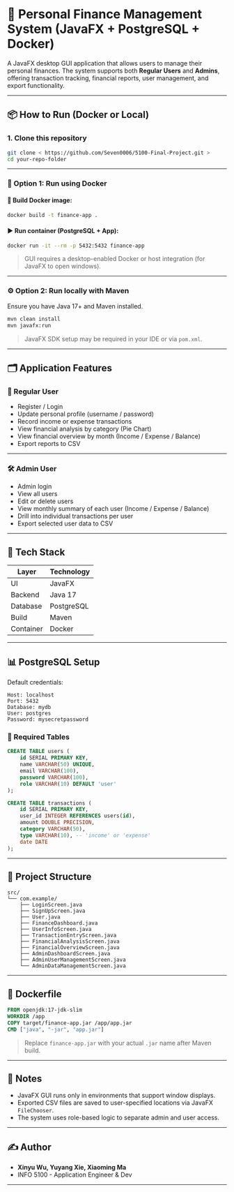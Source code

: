 # 💼 Personal Finance Management System (JavaFX + PostgreSQL + Docker)

A JavaFX desktop GUI application that allows users to manage their personal finances. The system supports both **Regular Users** and **Admins**, offering transaction tracking, financial reports, user management, and export functionality.

---

## 📦 How to Run (Docker or Local)

### 1. Clone this repository

```bash
git clone < https://github.com/Seven0006/5100-Final-Project.git >
cd your-repo-folder
```

---

### 🔧 Option 1: Run using Docker

#### 🐳 Build Docker image:

```bash
docker build -t finance-app .
```

#### ▶️ Run container (PostgreSQL + App):

```bash
docker run -it --rm -p 5432:5432 finance-app
```

> GUI requires a desktop-enabled Docker or host integration (for JavaFX to open windows).

---

### ⚙️ Option 2: Run locally with Maven

Ensure you have Java 17+ and Maven installed.

```bash
mvn clean install
mvn javafx:run
```

> JavaFX SDK setup may be required in your IDE or via `pom.xml`.

---

## 🗂️ Application Features

### 👤 Regular User

- Register / Login
- Update personal profile (username / password)
- Record income or expense transactions
- View financial analysis by category (Pie Chart)
- View financial overview by month (Income / Expense / Balance)
- Export reports to CSV

---

### 🛠️ Admin User

- Admin login
- View all users
- Edit or delete users
- View monthly summary of each user (Income / Expense / Balance)
- Drill into individual transactions per user
- Export selected user data to CSV

---

## 🧱 Tech Stack

| Layer     | Technology       |
|-----------|------------------|
| UI        | JavaFX           |
| Backend   | Java 17          |
| Database  | PostgreSQL       |
| Build     | Maven            |
| Container | Docker           |

---

## 📊 PostgreSQL Setup

Default credentials:

```text
Host: localhost
Port: 5432
Database: mydb
User: postgres
Password: mysecretpassword
```

### 🧾 Required Tables

```sql
CREATE TABLE users (
    id SERIAL PRIMARY KEY,
    name VARCHAR(50) UNIQUE,
    email VARCHAR(100),
    password VARCHAR(100),
    role VARCHAR(10) DEFAULT 'user'
);

CREATE TABLE transactions (
    id SERIAL PRIMARY KEY,
    user_id INTEGER REFERENCES users(id),
    amount DOUBLE PRECISION,
    category VARCHAR(50),
    type VARCHAR(10), -- 'income' or 'expense'
    date DATE
);
```

---

## 📁 Project Structure

```
src/
└── com.example/
    ├── LoginScreen.java
    ├── SignUpScreen.java
    ├── User.java
    ├── FinanceDashboard.java
    ├── UserInfoScreen.java
    ├── TransactionEntryScreen.java
    ├── FinancialAnalysisScreen.java
    ├── FinancialOverviewScreen.java
    ├── AdminDashboardScreen.java
    ├── AdminUserManagementScreen.java
    └── AdminDataManagementScreen.java
```

---

## 📄 Dockerfile

```dockerfile
FROM openjdk:17-jdk-slim
WORKDIR /app
COPY target/finance-app.jar /app/app.jar
CMD ["java", "-jar", "app.jar"]
```

> Replace `finance-app.jar` with your actual `.jar` name after Maven build.

---

## 🧠 Notes

- JavaFX GUI runs only in environments that support window displays.
- Exported CSV files are saved to user-specified locations via JavaFX `FileChooser`.
- The system uses role-based logic to separate admin and user access.

---

## ✍️ Author

- **Xinyu Wu, Yuyang Xie, Xiaoming Ma**
- INFO 5100 - Application Engineer & Dev

---